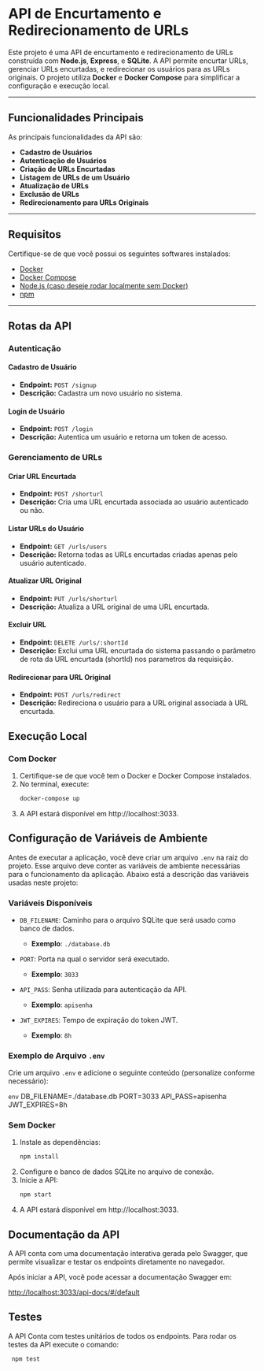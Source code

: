 # **API de Encurtamento e Redirecionamento de URLs**

Este projeto é uma API de encurtamento e redirecionamento de URLs construída com **Node.js**, **Express**, e **SQLite**. A API permite encurtar URLs, gerenciar URLs encurtadas, e redirecionar os usuários para as URLs originais. O projeto utiliza **Docker** e **Docker Compose** para simplificar a configuração e execução local.

---

## **Funcionalidades Principais**

As principais funcionalidades da API são:

- **Cadastro de Usuários**
- **Autenticação de Usuários**
- **Criação de URLs Encurtadas**
- **Listagem de URLs de um Usuário**
- **Atualização de URLs**
- **Exclusão de URLs**
- **Redirecionamento para URLs Originais**

---

## **Requisitos**

Certifique-se de que você possui os seguintes softwares instalados:

- [Docker](https://www.docker.com/)
- [Docker Compose](https://docs.docker.com/compose/)
- [Node.js (caso deseje rodar localmente sem Docker)](https://nodejs.org/)
- [npm](https://www.npmjs.com/)

---

## **Rotas da API**

### **Autenticação**
#### **Cadastro de Usuário**
- **Endpoint:** `POST /signup`
- **Descrição:** Cadastra um novo usuário no sistema.

#### **Login de Usuário**
- **Endpoint:** `POST /login`
- **Descrição:** Autentica um usuário e retorna um token de acesso.

### **Gerenciamento de URLs**
#### **Criar URL Encurtada**
- **Endpoint:** `POST /shorturl`
- **Descrição:** Cria uma URL encurtada associada ao usuário autenticado ou não.

#### **Listar URLs do Usuário**
- **Endpoint:** `GET /urls/users`
- **Descrição:** Retorna todas as URLs encurtadas criadas apenas pelo usuário autenticado.

#### **Atualizar URL Original**
- **Endpoint:** `PUT /urls/shorturl`
- **Descrição:** Atualiza a URL original de uma URL encurtada.

#### **Excluir URL**
- **Endpoint:** `DELETE /urls/:shortId`
- **Descrição:** Exclui uma URL encurtada do sistema passando o parâmetro de rota da URL encurtada (shortId) nos parametros da requisição.

#### **Redirecionar para URL Original**
- **Endpoint:** `POST /urls/redirect`
- **Descrição:** Redireciona o usuário para a URL original associada à URL encurtada.


## **Execução Local**

### **Com Docker**
1. Certifique-se de que você tem o Docker e Docker Compose instalados.
2. No terminal, execute:
   ```bash
   docker-compose up
3. A API estará disponível em http://localhost:3033.
## **Configuração de Variáveis de Ambiente**

Antes de executar a aplicação, você deve criar um arquivo `.env` na raiz do projeto. Esse arquivo deve conter as variáveis de ambiente necessárias para o funcionamento da aplicação. Abaixo está a descrição das variáveis usadas neste projeto:

### **Variáveis Disponíveis**

- `DB_FILENAME`: Caminho para o arquivo SQLite que será usado como banco de dados.
  - **Exemplo**: `./database.db`

- `PORT`: Porta na qual o servidor será executado.
  - **Exemplo**: `3033`

- `API_PASS`: Senha utilizada para autenticação da API.
  - **Exemplo**: `apisenha`

- `JWT_EXPIRES`: Tempo de expiração do token JWT.
  - **Exemplo**: `8h`

### **Exemplo de Arquivo `.env`**

Crie um arquivo `.env` e adicione o seguinte conteúdo (personalize conforme necessário):

```env```
DB_FILENAME=./database.db
PORT=3033
API_PASS=apisenha
JWT_EXPIRES=8h


### **Sem Docker**
1. Instale as dependências:
   ```bash
   npm install
2. Configure o banco de dados SQLite no arquivo de conexão.
3. Inicie a API:
    ```bash
   npm start
4. A API estará disponível em http://localhost:3033.

## **Documentação da API**

A API conta com uma documentação interativa gerada pelo Swagger, que permite visualizar e testar os endpoints diretamente no navegador.

Após iniciar a API, você pode acessar a documentação Swagger em:

[http://localhost:3033/api-docs/#/default](http://localhost:3033/api-docs/#/default)

## **Testes**

A API Conta com testes unitários de todos os endpoints. Para rodar os testes da API execute o comando:
  ```bash
   npm test

  
